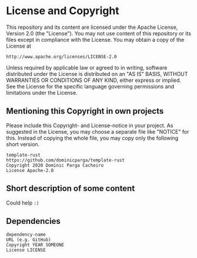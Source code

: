 # License and Copyright

This repository and its content are licensed under the Apache License, Version 2.0 (the "License").
You may not use content of this repository or its files except in compliance with the License.
You may obtain a copy of the License at

`http://www.apache.org/licenses/LICENSE-2.0`

Unless required by applicable law or agreed to in writing, software distributed under the License is distributed on an "AS IS" BASIS, WITHOUT WARRANTIES OR CONDITIONS OF ANY KIND, either express or implied.
See the License for the specific language governing permissions and limitations under the License.


## Mentioning this Copyright in own projects

Please include this Copyright- and License-notice in your project.
As suggested in the License, you may choose a separate file like "NOTICE" for this.
Instead of copying the whole file, you may copy only the following short version.

```text
template-rust
https://github.com/dominicparga/template-rust
Copyright 2020 Dominic Parga Cacheiro
License Apache-2.0
```


## Short description of some content

Could help `:)`


## Dependencies

```text
dependency-name
URL (e.g. GitHub)
Copyright YEAR SOMEONE
License LICENSE
```
